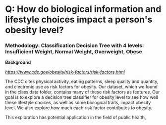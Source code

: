 # Q: How do biological information and lifestyle choices impact a person's obesity level?

### Methodology: Classification Decision Tree with 4 levels: Insufficient Weight, Normal Weight, Overweight, Obese

**Background**

_https://www.cdc.gov/obesity/risk-factors/risk-factors.html_

The CDC cites physical activity, eating patterns, sleep quality and quantity, and electronic use as risk factors for obesity.
Our dataset, which we found in the class data folder, contains many of these risk factors as features. Our goal is to explore 
a decision tree classifier for obesity level to see how well these lifestyle choices, as well as some biological traits, impact obesity level. 
We also explore how much each risk factor contributes to obesity. 

This exploration has potential application in the field of public health, 

